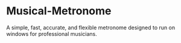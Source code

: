 # Musical-Metronome
A simple, fast, accurate, and flexible metronome designed to run on windows for professional musicians.
